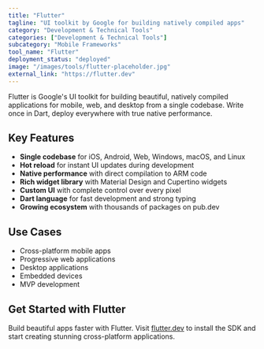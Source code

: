 ```yaml
---
title: "Flutter"
tagline: "UI toolkit by Google for building natively compiled apps"
category: "Development & Technical Tools"
categories: ["Development & Technical Tools"]
subcategory: "Mobile Frameworks"
tool_name: "Flutter"
deployment_status: "deployed"
image: "/images/tools/flutter-placeholder.jpg"
external_link: "https://flutter.dev"
---
```

Flutter is Google's UI toolkit for building beautiful, natively compiled applications for mobile, web, and desktop from a single codebase. Write once in Dart, deploy everywhere with true native performance.

## Key Features

- **Single codebase** for iOS, Android, Web, Windows, macOS, and Linux
- **Hot reload** for instant UI updates during development
- **Native performance** with direct compilation to ARM code
- **Rich widget library** with Material Design and Cupertino widgets
- **Custom UI** with complete control over every pixel
- **Dart language** for fast development and strong typing
- **Growing ecosystem** with thousands of packages on pub.dev

## Use Cases

- Cross-platform mobile apps
- Progressive web applications
- Desktop applications
- Embedded devices
- MVP development

## Get Started with Flutter

Build beautiful apps faster with Flutter. Visit [flutter.dev](https://flutter.dev) to install the SDK and start creating stunning cross-platform applications.